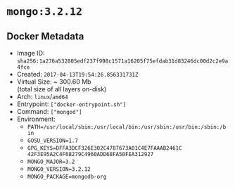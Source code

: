 # `mongo:3.2.12`

## Docker Metadata

- Image ID: `sha256:1a276a532805edf237f998c1571a16205f75efdab31d83246dc00d2c2e9a4fce`
- Created: `2017-04-13T19:54:26.856331731Z`
- Virtual Size: ~ 300.60 Mb  
  (total size of all layers on-disk)
- Arch: `linux`/`amd64`
- Entrypoint: `["docker-entrypoint.sh"]`
- Command: `["mongod"]`
- Environment:
  - `PATH=/usr/local/sbin:/usr/local/bin:/usr/sbin:/usr/bin:/sbin:/bin`
  - `GOSU_VERSION=1.7`
  - `GPG_KEYS=DFFA3DCF326E302C4787673A01C4E7FAAAB2461C 	42F3E95A2C4F08279C4960ADD68FA50FEA312927`
  - `MONGO_MAJOR=3.2`
  - `MONGO_VERSION=3.2.12`
  - `MONGO_PACKAGE=mongodb-org`
